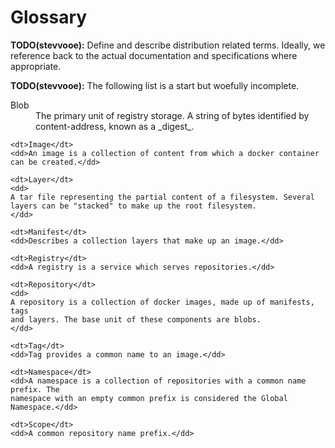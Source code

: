 # Glossary

**TODO(stevvooe):** Define and describe distribution related terms. Ideally,
we reference back to the actual documentation and specifications where
appropriate.

**TODO(stevvooe):** The following list is a start but woefully incomplete.

<dl>
	<dt>Blob</dt>
	<dd>
	The primary unit of registry storage. A string of bytes identified by
	content-address, known as a _digest_.
	</dd>

	<dt>Image</dt>
	<dd>An image is a collection of content from which a docker container can be created.</dd>

	<dt>Layer</dt>
	<dd>
	A tar file representing the partial content of a filesystem. Several
	layers can be "stacked" to make up the root filesystem.
	</dd>

	<dt>Manifest</dt>
	<dd>Describes a collection layers that make up an image.</dd>

	<dt>Registry</dt>
	<dd>A registry is a service which serves repositories.</dd>

	<dt>Repository</dt>
	<dd>
	A repository is a collection of docker images, made up of manifests, tags
	and layers. The base unit of these components are blobs.
	</dd>

	<dt>Tag</dt>
	<dd>Tag provides a common name to an image.</dd>

	<dt>Namespace</dt>
	<dd>A namespace is a collection of repositories with a common name prefix. The
	namespace with an empty common prefix is considered the Global Namespace.</dd>

	<dt>Scope</dt>
	<dd>A common repository name prefix.</dd>
</dl>
